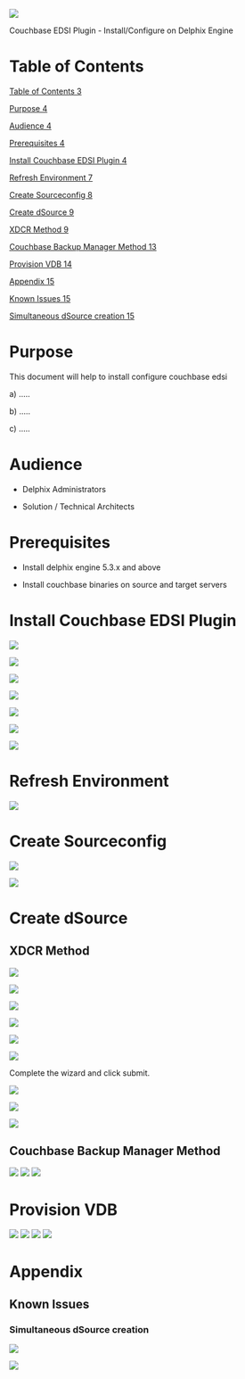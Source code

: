 ![](images/image1.png)





Couchbase EDSI Plugin - Install/Configure on Delphix Engine




Table of Contents
=================

[Table of Contents 3](#table-of-contents)

[Purpose 4](#purpose)

[Audience 4](#audience)

[Prerequisites 4](#prerequisites)

[Install Couchbase EDSI Plugin 4](#install-couchbase-edsi-plugin)

[Refresh Environment 7](#refresh-environment)

[Create Sourceconfig 8](#create-sourceconfig)

[Create dSource 9](#create-dsource)

[XDCR Method 9](#xdcr-method)

[Couchbase Backup Manager Method 13](#couchbase-backup-manager-method)

[Provision VDB 14](#provision-vdb)

[Appendix 15](#appendix)

[Known Issues 15](#known-issues)

[Simultaneous dSource creation 15](#simultaneous-dsource-creation)

 

Purpose
=======

This document will help to install configure couchbase edsi

a)  .....

b)  .....

c)  .....

Audience
========

-   Delphix Administrators

-   Solution / Technical Architects

Prerequisites
=============

-   Install delphix engine 5.3.x and above

-   Install couchbase binaries on source and target servers

Install Couchbase EDSI Plugin
=============================

![](images/image2.png)

![](images/image3.png)

![](images/image4.png)

![](images/image5.png)

![](images/image6.png)

![](images/image7.png)

![](images/image8.png)

Refresh Environment
===================

![](images/image9.png)

Create Sourceconfig
===================

![](images/image10.png)

![](images/image11.png)

Create dSource
==============

 XDCR Method
-----------

![](images/image12.png)

![](images/image13.png)

![](images/image14.png)

![](images/image15.png)

![](images/image16.png)

![](images/image17.png)

Complete the wizard and click submit.

![](images/image18.png)

![](images/image19.png)

![](images/image20.png)

 Couchbase Backup Manager Method 
-------------------------------

![](images/image21.png)
![](images/image22.png)
![](images/image23.png)

Provision VDB
=============

![](images/image24.png)
![](images/image25.png)
![](images/image26.png)
![](images/image27.png)


Appendix
========

Known Issues
------------

### Simultaneous dSource creation

![](images/image28.png)

![](images/image29.png)
